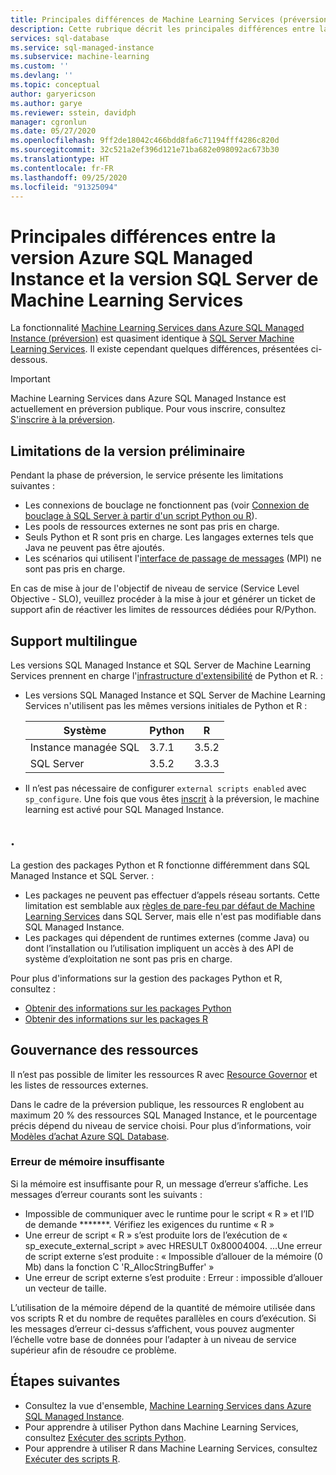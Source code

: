 ```yaml
---
title: Principales différences de Machine Learning Services (préversion)
description: Cette rubrique décrit les principales différences entre la version Azure SQL Managed Instance et la version SQL Server de Machine Learning Services.
services: sql-database
ms.service: sql-managed-instance
ms.subservice: machine-learning
ms.custom: ''
ms.devlang: ''
ms.topic: conceptual
author: garyericson
ms.author: garye
ms.reviewer: sstein, davidph
manager: cgronlun
ms.date: 05/27/2020
ms.openlocfilehash: 9ff2de18042c466bdd8fa6c71194fff4286c820d
ms.sourcegitcommit: 32c521a2ef396d121e71ba682e098092ac673b30
ms.translationtype: HT
ms.contentlocale: fr-FR
ms.lasthandoff: 09/25/2020
ms.locfileid: "91325094"
---
```

# <a name="key-differences-between-machine-learning-services-in-azure-sql-managed-instance-and-sql-server"></a>Principales différences entre la version Azure SQL Managed Instance et la version SQL Server de Machine Learning Services

La fonctionnalité [Machine Learning Services dans Azure SQL Managed Instance (préversion)](machine-learning-services-overview.md) est quasiment identique à [SQL Server Machine Learning Services](https://docs.microsoft.com/sql/advanced-analytics/what-is-sql-server-machine-learning). Il existe cependant quelques différences, présentées ci-dessous.

> [!IMPORTANT]
> Machine Learning Services dans Azure SQL Managed Instance est actuellement en préversion publique. Pour vous inscrire, consultez [S'inscrire à la préversion](machine-learning-services-overview.md#signup).

## <a name="preview-limitations"></a>Limitations de la version préliminaire

Pendant la phase de préversion, le service présente les limitations suivantes :

- Les connexions de bouclage ne fonctionnent pas (voir [Connexion de bouclage à SQL Server à partir d'un script Python ou R](/sql/machine-learning/connect/loopback-connection)).
- Les pools de ressources externes ne sont pas pris en charge.
- Seuls Python et R sont pris en charge. Les langages externes tels que Java ne peuvent pas être ajoutés.
- Les scénarios qui utilisent l'[interface de passage de messages](https://docs.microsoft.com/message-passing-interface/microsoft-mpi) (MPI) ne sont pas pris en charge.

En cas de mise à jour de l'objectif de niveau de service (Service Level Objective - SLO), veuillez procéder à la mise à jour et générer un ticket de support afin de réactiver les limites de ressources dédiées pour R/Python.

## <a name="language-support"></a>Support multilingue

Les versions SQL Managed Instance et SQL Server de Machine Learning Services prennent en charge l'[infrastructure d'extensibilité](https://docs.microsoft.com/sql/advanced-analytics/concepts/extensibility-framework) de Python et R. :

- Les versions SQL Managed Instance et SQL Server de Machine Learning Services n'utilisent pas les mêmes versions initiales de Python et R :

  | Système               | Python | R     |
  |----------------------|--------|-------|
  | Instance managée SQL | 3.7.1  | 3.5.2 |
  | SQL Server           | 3.5.2  | 3.3.3 |

- Il n’est pas nécessaire de configurer `external scripts enabled` avec `sp_configure`. Une fois que vous êtes [inscrit](machine-learning-services-overview.md#signup) à la préversion, le machine learning est activé pour SQL Managed Instance.

## <a name="packages"></a>.

La gestion des packages Python et R fonctionne différemment dans SQL Managed Instance et SQL Server. :

- Les packages ne peuvent pas effectuer d’appels réseau sortants. Cette limitation est semblable aux [règles de pare-feu par défaut de Machine Learning Services](https://docs.microsoft.com//sql/advanced-analytics/security/firewall-configuration) dans SQL Server, mais elle n'est pas modifiable dans SQL Managed Instance.
- Les packages qui dépendent de runtimes externes (comme Java) ou dont l’installation ou l’utilisation impliquent un accès à des API de système d’exploitation ne sont pas pris en charge.

Pour plus d'informations sur la gestion des packages Python et R, consultez :

- [Obtenir des informations sur les packages Python](https://docs.microsoft.com/sql/machine-learning/package-management/python-package-information?context=azure/sql-database/context/ml-context&view=sql-server-ver15)
- [Obtenir des informations sur les packages R](https://docs.microsoft.com/sql/machine-learning/package-management/r-package-information?context=azure/sql-database/context/ml-context&view=sql-server-ver15)

## <a name="resource-governance"></a>Gouvernance des ressources

Il n’est pas possible de limiter les ressources R avec [Resource Governor](https://docs.microsoft.com/sql/relational-databases/resource-governor/resource-governor) et les listes de ressources externes.

Dans le cadre de la préversion publique, les ressources R englobent au maximum 20 % des ressources SQL Managed Instance, et le pourcentage précis dépend du niveau de service choisi. Pour plus d’informations, voir [Modèles d’achat Azure SQL Database](https://docs.microsoft.com/azure/sql-database/sql-database-service-tiers).

### <a name="insufficient-memory-error"></a>Erreur de mémoire insuffisante

Si la mémoire est insuffisante pour R, un message d’erreur s’affiche. Les messages d’erreur courants sont les suivants :

- Impossible de communiquer avec le runtime pour le script « R » et l’ID de demande *******. Vérifiez les exigences du runtime « R »
- Une erreur de script « R » s’est produite lors de l’exécution de « sp_execute_external_script » avec HRESULT 0x80004004. ...Une erreur de script externe s’est produite : « Impossible d’allouer de la mémoire (0 Mb) dans la fonction C 'R_AllocStringBuffer' »
- Une erreur de script externe s’est produite : Erreur : impossible d’allouer un vecteur de taille.

L’utilisation de la mémoire dépend de la quantité de mémoire utilisée dans vos scripts R et du nombre de requêtes parallèles en cours d’exécution. Si les messages d’erreur ci-dessus s’affichent, vous pouvez augmenter l’échelle votre base de données pour l’adapter à un niveau de service supérieur afin de résoudre ce problème.

## <a name="next-steps"></a>Étapes suivantes

- Consultez la vue d'ensemble, [Machine Learning Services dans Azure SQL Managed Instance](machine-learning-services-overview.md).
- Pour apprendre à utiliser Python dans Machine Learning Services, consultez [Exécuter des scripts Python](https://docs.microsoft.com/sql/machine-learning/tutorials/quickstart-python-create-script?context=/azure/azure-sql/managed-instance/context/ml-context&view=sql-server-ver15).
- Pour apprendre à utiliser R dans Machine Learning Services, consultez [Exécuter des scripts R](https://docs.microsoft.com/sql/machine-learning/tutorials/quickstart-r-create-script?context=/azure/azure-sql/managed-instance/context/ml-context&view=sql-server-ver15).
